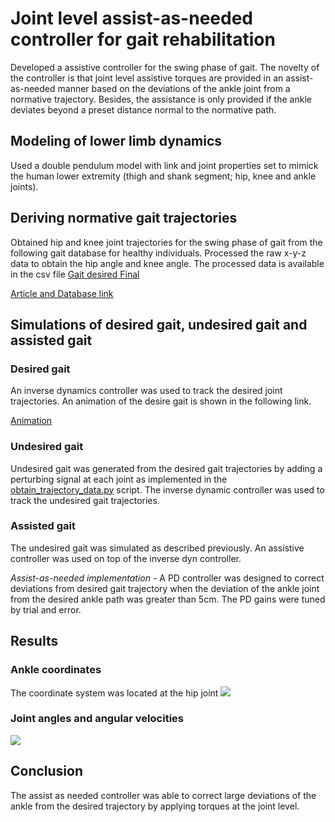 # Joint level assist-as-needed controller for gait rehabilitation
Developed a assistive controller for the swing phase of gait. The novelty of the controller is that joint level assistive torques are provided in an assist-as-needed manner based on the deviations of the ankle joint from a normative trajectory. Besides, the assistance is only provided if the ankle deviates beyond a preset distance normal to the normative path.

## Modeling of lower limb dynamics
Used a double pendulum model with link and joint properties set to mimick the human lower extremity (thigh and shank segment; hip, knee and ankle joints). 

## Deriving normative gait trajectories
Obtained hip and knee joint trajectories for the swing phase of gait from the following gait database for healthy individuals. Processed the raw x-y-z data to obtain the hip angle and knee angle. The processed data is available in the csv file [Gait desired Final](https://github.com/Rakshith6/gait-assist-as-needed-controller/blob/master/Gait%20desired%20Final.csv)

[Article and Database link](https://www.ncbi.nlm.nih.gov/pmc/articles/PMC5922232/)

## Simulations of desired gait, undesired gait and assisted gait

### Desired gait
An inverse dynamics controller was used to track the desired joint trajectories. An animation of the desire gait is shown in the following link.

[Animation](https://raw.githubusercontent.com/Rakshith6/gait-assist-as-needed-controller/master/desired%20gait%20animation.mp4)

### Undesired gait
Undesired gait was generated from the desired gait trajectories by adding a perturbing signal at each joint as implemented in the [obtain_trajectory_data.py](https://github.com/Rakshith6/gait-assist-as-needed-controller/blob/master/obtain_trajectory_data.py) script. The inverse dynamic controller was used to track the undesired gait trajectories.

### Assisted gait
The undesired gait was simulated as described previously. An assistive controller was used on top of the inverse dyn controller.

*Assist-as-needed implementation* - A PD controller was designed to correct deviations from desired gait trajectory when the deviation of the ankle joint from the desired ankle path was greater than 5cm. The PD gains were tuned by trial and error.

## Results

### Ankle coordinates
The coordinate system was located at the hip joint
![](https://github.com/Rakshith6/gait-assist-as-needed-controller/blob/master/ankle_coordinate_plots.png)

### Joint angles and angular velocities
![](https://github.com/Rakshith6/gait-assist-as-needed-controller/blob/master/joint_states_plot.png)

## Conclusion
The assist as needed controller was able to correct large deviations of the ankle from the desired trajectory by applying torques at the joint level.





